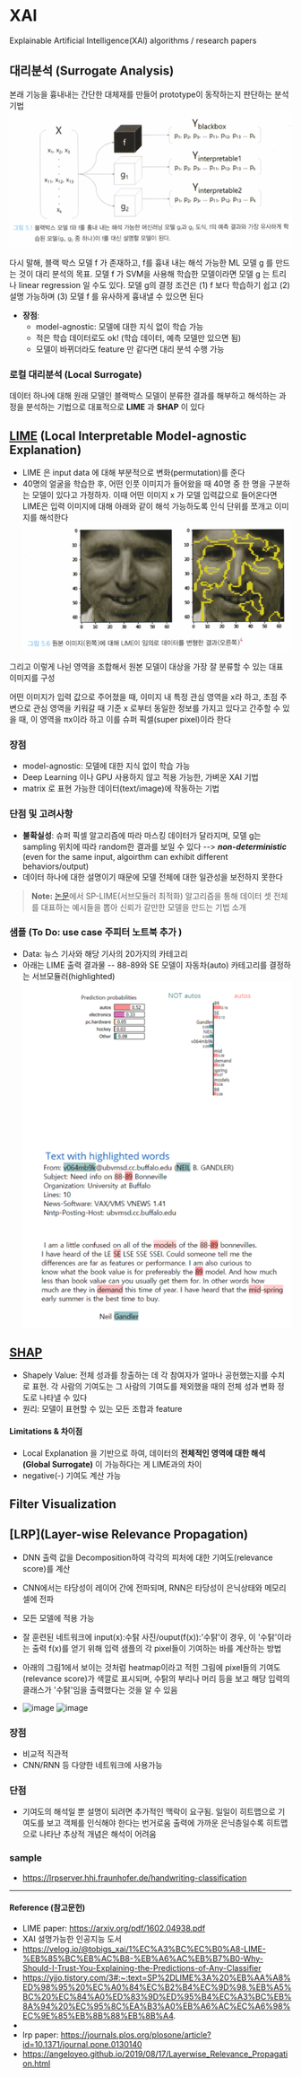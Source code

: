 

# XAI
Explainable Artificial Intelligence(XAI) algorithms / research papers

## 대리분석 (Surrogate Analysis)
본래 기능을 흉내내는 간단한 대체재를 만들어 prototype이 동작하는지 판단하는 분석기법
![모델 f를 흉내내는 g1과 g2](https://github.com/sooeun67/xai/blob/main/images/surrogate_analysis.png)

다시 말해, 블랙 박스 모델 f 가 존재하고, f를 흉내 내는 해석 가능한 ML 모델 g 를 만드는 것이 대리 분석의 목표. 모델 f 가 SVM을 사용해 학습한 모델이라면 모델 g 는 트리나 linear regression 일 수도 있다. 모델 g의 결정 조건은 (1) f 보다 학습하기 쉽고 (2) 설명 가능하며 (3) 모델 f 를 유사하게 흉내낼 수 있으면 된다

- **장점**:
	- model-agnostic: 모델에 대한 지식 없이 학습 가능
	- 적은 학습 데이터로도 ok! (학습 데이터, 예측 모델만 있으면 됨)
	- 모델이 바뀌더라도 feature 만 같다면 대리 분석 수행 가능

### 로컬 대리분석 (Local Surrogate)
데이터 하나에 대해 원래 모델인 블랙박스 모델이 분류한 결과를 해부하고 해석하는 과정을 분석하는 기법으로 대표적으로 **LIME** 과 **SHAP** 이 있다

## [LIME](https://github.com/marcotcr/lime) (Local Interpretable Model-agnostic Explanation)

- LIME 은 input data 에 대해 부분적으로 변화(permutation)를 준다
- 40명의 얼굴을 학습한 후, 어떤 인풋 이미지가 들어왔을 때 40명 중 한 명을 구분하는 모델이 있다고 가정하자. 이때 어떤 이미지 x 가 모델 입력값으로 들어온다면 LIME은 입력 이미지에 대해 아래와 같이 해석 가능하도록 인식 단위를 쪼개고 이미지를 해석한다
![lime_1](https://github.com/sooeun67/xai/blob/main/images/lime_1.png)

그리고 이렇게 나뉜 영역을 조합해서 원본 모델이 대상을 가장 잘 분류할 수 있는 대표 이미지를 구성

어떤 이미지가 입력 값으로 주어졌을 때, 이미지 내 특정 관심 영역을 x라 하고, 초점 주변으로 관심 영역을 키워갈 때 기준 x 로부터 동일한 정보를 가지고 있다고 간주할 수 있을 때, 이 영역을 πx​이라 하고 이를 슈퍼 픽셀(super pixel)이라 한다


### 장점
- model-agnostic: 모델에 대한 지식 없이 학습 가능
- Deep Learning 이나 GPU 사용하지 않고 적용 가능한, 가벼운 XAI 기법
- matrix 로 표현 가능한 데이터(text/image)에 작동하는 기법

### 단점 및 고려사항
- **불확실성**: 슈퍼 픽셀 알고리즘에 따라 마스킹 데이터가 달라지며, 모델 g는 sampling 위치에 따라 random한 결과를 보일 수 있다 --> ***non-deterministic*** (even for the same input, algoirthm can exhibit different behaviors/output)
- 데이터 하나에 대한 설명이기 때문에 모델 전체에 대한 일관성을 보전하지 못한다
> **Note:** [논문](https://arxiv.org/pdf/1602.04938.pdf)에서 SP-LIME(서브모듈러 최적화) 알고리즘을 통해 데이터 셋 전체를 대표하는  예시들을 뽑아 신뢰가 갈만한 모델을 만드는 기법 소개


### 샘플 (To Do: use case  주피터 노트북 추가 )
- Data: 뉴스 기사와 해당 기사의 20가지의 카테고리
- 아래는 LIME 출력 결과물
--  88-89와 SE 모델이 자동차(auto) 카테고리를 결정하는 서브모듈러(highlighted)
![lime_result](https://github.com/sooeun67/xai/blob/main/images/lime_result.png)

## [SHAP](https://github.com/slundberg/shap)
- Shapely Value: 전체 성과를 창출하는 데 각 참여자가 얼마나 공헌했는지를 수치로 표현. 각 사람의 기여도는 그 사람의 기여도를 제외했을 때의 전체 성과 변화 정도로 나타낼 수 있다
- 원리: 모델이 표현할 수 있는 모든 조합과 feature 




#### Limitations & 차이점
- Local Explanation 을 기반으로 하여, 데이터의 **전체적인 영역에 대한 해석(Global Surrogate)** 이 가능하다는 게 LIME과의 차이
- negative(-) 기여도 계산 가능 



## Filter Visualization

## [LRP](Layer-wise Relevance Propagation)
- DNN 출력 값을 Decomposition하여 각각의 피처에 대한 기여도(relevance score)를 계산
- CNN에서는 타당성이 레이어 간에 전파되며, RNN은 타당성이 은닉상태와 메모리 셀에 전파
- 모든 모델에 적용 가능

- 잘 훈련된 네트워크에 input(x):수탉 사진/ouput(f(x)):'수탉'이 경우, 이 '수탉'이라는 출력 f(x)를 얻기 위해 입력 샘플의 각 pixel들이 기여하는 바를 계산하는 방법
- 아래의 그림1에서 보이는 것처럼 heatmap이라고 적힌 그림에 pixel들의 기여도(relevance score)가 색깔로 표시되며, 수탉의 부리나 머리 등을 보고 해당 입력의 클래스가 '수탉'임을 출력했다는 것을 알 수 있음
- ![image](https://user-images.githubusercontent.com/12220234/142083511-32da108a-b6d5-4827-879a-00e89f55238a.png)
![image](https://user-images.githubusercontent.com/12220234/142083977-8608943b-387f-4118-9ce2-de08ea9f9f75.png)

### 장점
- 비교적 직관적
- CNN/RNN 등 다양한 네트워크에 사용가능 

### 단점
- 기여도의 해석일 뿐 설명이 되려면 추가적인 맥락이 요구됨. 일일이 히트맵으로 기여도를 보고 객체를 인식해야 한다는 번거로움
출력에 가까운 은닉층일수록 히트맵으로 나타난 추상적 개념은 해석이 어려움

### sample
- https://lrpserver.hhi.fraunhofer.de/handwriting-classification



-------
#### Reference (참고문헌)
- LIME paper: https://arxiv.org/pdf/1602.04938.pdf
- XAI 설명가능한 인공지능 도서
- https://velog.io/@tobigs_xai/1%EC%A3%BC%EC%B0%A8-LIME-%EB%85%BC%EB%AC%B8-%EB%A6%AC%EB%B7%B0-Why-Should-I-Trust-You-Explaining-the-Predictions-of-Any-Classifier
- https://yjjo.tistory.com/3#:~:text=SP%2DLIME%3A%20%EB%AA%A8%ED%98%95%20%EC%A0%84%EC%B2%B4%EC%9D%98,%EB%A5%BC%20%EC%84%A0%ED%83%9D%ED%95%B4%EC%A3%BC%EB%8A%94%20%EC%95%8C%EA%B3%A0%EB%A6%AC%EC%A6%98%EC%9E%85%EB%8B%88%EB%8B%A4.
- 
- lrp paper: https://journals.plos.org/plosone/article?id=10.1371/journal.pone.0130140
- https://angeloyeo.github.io/2019/08/17/Layerwise_Relevance_Propagation.html
